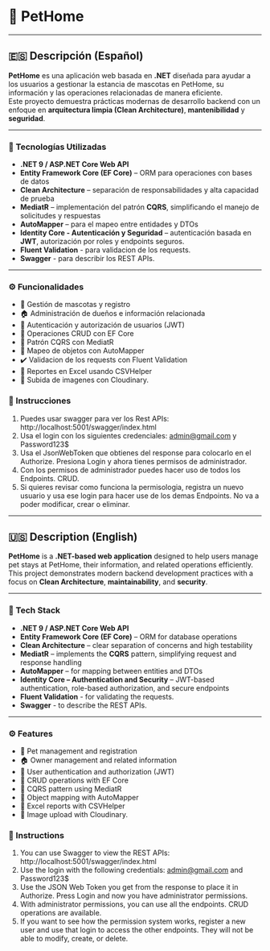# 🐾 PetHome

---

## 🇪🇸 Descripción (Español)

**PetHome** es una aplicación web basada en **.NET** diseñada para ayudar a los usuarios a gestionar la estancia de mascotas en PetHome, su información y las operaciones relacionadas de manera eficiente.  
Este proyecto demuestra prácticas modernas de desarrollo backend con un enfoque en **arquitectura limpia (Clean Architecture)**, **mantenibilidad** y **seguridad**.

---

### 🚀 Tecnologías Utilizadas

- **.NET 9 / ASP.NET Core Web API**
- **Entity Framework Core (EF Core)** – ORM para operaciones con bases de datos  
- **Clean Architecture** – separación de responsabilidades y alta capacidad de prueba  
- **MediatR** – implementación del patrón **CQRS**, simplificando el manejo de solicitudes y respuestas  
- **AutoMapper** – para el mapeo entre entidades y DTOs  
- **Identity Core - Autenticación y Seguridad** – autenticación basada en **JWT**, autorización por roles y endpoints seguros.
- **Fluent Validation** - para validacion de los requests.
- **Swagger** - para describir los REST APIs.

---
### ⚙️ Funcionalidades

- 🐶 Gestión de mascotas y registro  
- 🏠 Administración de dueños e información relacionada  
- 👥 Autenticación y autorización de usuarios (JWT)  
- 🧭 Operaciones CRUD con EF Core  
- 🧠 Patrón CQRS con MediatR  
- 🔁 Mapeo de objetos con AutoMapper
- ✔️ Validacion de los requests con Fluent Validation
- 🔢 Reportes en Excel usando CSVHelper
- 📸 Subida de imagenes con Cloudinary.

### 📝 Instrucciones
1) Puedes usar swagger para ver los Rest APIs: http://localhost:5001/swagger/index.html
2) Usa el login con los siguientes credenciales: admin@gmail.com y Password123$
3) Usa el JsonWebToken que obtienes del response para colocarlo en el Authorize. Presiona Login y ahora tienes permisos de administrador.
4) Con los permisos de administrador puedes hacer uso de todos los Endpoints. CRUD.
5) Si quieres revisar como funciona la permisologia, registra un nuevo usuario y usa ese login para hacer use de los demas Endpoints. No va a poder modificar, crear o eliminar.

---

## 🇺🇸 Description (English)

**PetHome** is a **.NET-based web application** designed to help users manage pet stays at PetHome, their information, and related operations efficiently.  
This project demonstrates modern backend development practices with a focus on **Clean Architecture**, **maintainability**, and **security**.

---

### 🚀 Tech Stack

- **.NET 9 / ASP.NET Core Web API**
- **Entity Framework Core (EF Core)** – ORM for database operations  
- **Clean Architecture** – clear separation of concerns and high testability  
- **MediatR** – implements the **CQRS** pattern, simplifying request and response handling  
- **AutoMapper** – for mapping between entities and DTOs  
- **Identity Core – Authentication and Security** – JWT-based authentication, role-based authorization, and secure endpoints
- **Fluent Validation** - for validating the requests.
- **Swagger** - to describe the REST APIs.

---

### ⚙️ Features
- 🐶 Pet management and registration  
- 🏠 Owner management and related information  
- 👥 User authentication and authorization (JWT)  
- 🧭 CRUD operations with EF Core  
- 🧠 CQRS pattern using MediatR  
- 🔁 Object mapping with AutoMapper
- 🔢 Excel reports with CSVHelper
- 📸 Image upload with Cloudinary.

### 📝 Instructions
1) You can use Swagger to view the REST APIs: http://localhost:5001/swagger/index.html
2) Use the login with the following credentials: admin@gmail.com and Password123$
3) Use the JSON Web Token you get from the response to place it in Authorize. Press Login and now you have administrator permissions.
4) With administrator permissions, you can use all the endpoints. CRUD operations are available.
5) If you want to see how the permission system works, register a new user and use that login to access the other endpoints. They will not be able to modify, create, or delete.

